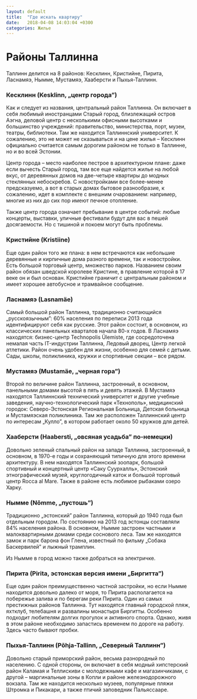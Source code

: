 ```yaml
---
layout: default
title:  "Где искать квартиру"
date:   2018-04-08 14:03:04 +0300
categories: Жилье
---
```



# Районы Таллинна

Таллинн делится на 8 районов: Кесклинн, Кристийне, Пирита, Ласнамяэ, Нымме, Мустамяэ, Хааберсти и Пыхья-Таллинн.

### Кесклинн (Kesklinn, „центр города”)

Как и следует из названия, центральный район Таллинна. Он включает в себя любимый иностранцами Старый город, близлежащий остров Аэгна, деловой центр с несколькими офисными высотками и большинство учреждений: правительство, министерства, порт, музеи, театры, библиотеки. 
Там же находится Таллиннский университет. 
К сожалению, это не может не сказываться и на цене жилья – Кесклинн официально считается самым дорогим районом не только в Таллинне, но и во всей Эстонии.

Центр города – место наиболее пестрое в архитектурном плане: даже если вычесть Старый город, там все еще найдется жилье на любой вкус, от деревянных домов на две-четыре квартиры до модных стеклянных небоскребов. 
С новостройками все более-менее предсказуемо, а вот в старых домах бытовое разнообразие, к сожалению, идет в комплекте с внешним очарованием: например, многие из них до сих пор имеют печное отопление.

Также центр города означает пребывание в центре событий: любые концерты, выставки, уличные фестивали будут для вас в пешей досягаемости. 
Но с тишиной и покоем могут быть проблемы.

### Кристийне (Kristiine)

Еще один район того же плана: в нем встречаются как небольшие деревянные и кирпичные дома разного времени, так и новостройки. 
Есть большой торговый центр, множество парков. 
Названием своим район обязан шведской королеве Кристине, в правление которой в 17 веке он и был основан. Кристийне граничит с центральным районом и имеет хорошее автобусное и трамвайное сообщение.

### Ласнамяэ (Lasnamäe)

Самый большой район Таллинна, традиционно считающийся „русскоязычным”: 60% населения по переписи 2013 года идентифицируют себя как русские. 
Этот район состоит, в основном, из классических панельных кварталов начала 80-х годов. 
В Ласнамяэ находятся: бизнес-центр Technopolis Ülemiste, где сосредоточена немалая часть IT-индустрии Таллинна, Ледовый дворец, Центр легкой атлетики. 
Район очень удобен для жизни, особенно для семей с детьми. 
Сады, школы, поликлиника, кружки и спортивные секции – все рядом.

### Мустамяэ (Mustamäe, „черная гора”)

Второй по величине район Таллинна, застроенный, в основном, панельными домами высотой в пять и девять этажей. 
В Мустамяэ находятся Таллиннский технический университет и другие учебные заведения, научно-технологический парк «Технополь», медицинский городок: Северо-Эстонская Региональная Больница, Детская больница и Мустамяэская поликлиника. 
Там же расположен Таллиннский центр по интересам „Кулло”, в котором работает около 50 кружков для детей.

### Хааберсти (Haabersti, „овсяная усадьба” по-немецки)

Довольно зеленый спальный район на западе Таллинна, застроенный, в основном, в 1970-е годы и сохраняющий типичную для этого времени архитектуру. 
В нем находятся Таллиннский зоопарк, большой спортивный и концертный центр «Саку Суурхалль», Эстонский этнографический музей, круглогодичный каток и большой торговый центр Rocca al Mare. 
Также в районе есть любимое рыбаками озеро Харку.

### Нымме (Nõmme, „пустошь”)

Традиционно „эстонский” район Таллинна, который до 1940 года был отдельным городом. 
По состоянию на 2013 год эстонцы составляли 84% населения района. В основном, Нымме застроен частными и малоквартирными домами среди соснового леса. 
Там же находятся замок и парк барона фон Глена, известный по фильму „Собака Баскервилей” и лыжный трамплин.

Из Нымме в город можно также добраться на электричке.

### Пирита (Pirita, эстонская версия имени „Биргитта”)

Еще один район преимущественно частной застройки, но если Нымме находится довольно далеко от моря, то Пирита располагается на побережье залива и по берегам реки Пирита. 
Один из самых престижных районов Таллинна. Тут находятся главный городской пляж, яхтклуб, телебашня и развалины монастыря Биргитты. 
Особенно подходит любителям долгих прогулок и активного спорта. Однако, живя в этом районе необходимо запастись временем по дороге на работу. 
Здесь часто бывают пробки.

### Пыхья-Таллинн (Põhja-Tallinn, „Северный Таллинн”)

Довольно старый приморский район, весьма разнородный по населению. 
С одной стороны, он включает в себя модный хипстерский район Каламая и Теллискиви с молодежными кафе и магазинчиками, с другой – маргинальные зоны в Копли и районе железнодорожного вокзала. 
Там же находится несколько музеев, популярные пляжи Штромка и Пикакари, а также птичий заповедник Пальяссааре.
